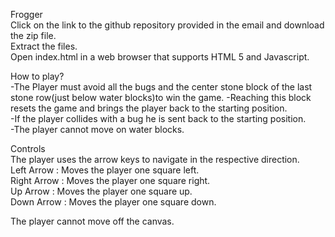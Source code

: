 Frogger  
Click on the link to the github repository provided in the email and download the zip file.  
Extract the files.  
Open index.html in a web browser that supports HTML 5 and Javascript.  

How to play?  
  -The Player must avoid all the bugs and the center stone block of the last stone row(just below water blocks)to win the game.     -Reaching this block resets the game and brings the player back to the starting position.  
  -If the player collides with a bug he is sent back to the starting position.  
  -The player cannot move on water blocks.  

Controls  
The player uses the arrow keys to navigate in the respective direction.  
Left Arrow : Moves the player one square left.  
Right Arrow : Moves the player one square right.    
Up Arrow : Moves the player one square up.  
Down Arrow : Moves the player one square down.  

The player cannot move off the canvas.
